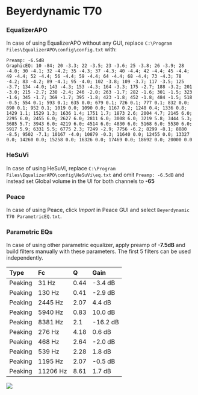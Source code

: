 # Beyerdynamic T70

### EqualizerAPO
In case of using EqualizerAPO without any GUI, replace `C:\Program Files\EqualizerAPO\config\config.txt`
with:
```
Preamp: -6.5dB
GraphicEQ: 10 -84; 20 -3.3; 22 -3.5; 23 -3.6; 25 -3.8; 26 -3.9; 28 -4.0; 30 -4.1; 32 -4.2; 35 -4.3; 37 -4.3; 40 -4.4; 42 -4.4; 45 -4.4; 49 -4.4; 52 -4.4; 56 -4.4; 59 -4.4; 64 -4.4; 68 -4.4; 73 -4.3; 78 -4.2; 83 -4.2; 89 -4.1; 95 -4.0; 102 -3.8; 109 -3.7; 117 -3.5; 125 -3.7; 134 -4.0; 143 -4.3; 153 -4.3; 164 -3.3; 175 -2.7; 188 -3.2; 201 -3.0; 215 -2.7; 230 -2.4; 246 -2.0; 263 -1.7; 282 -1.6; 301 -1.5; 323 -1.6; 345 -1.7; 369 -1.7; 395 -1.8; 423 -1.8; 452 -1.8; 484 -1.5; 518 -0.5; 554 0.1; 593 0.1; 635 0.0; 679 0.1; 726 0.1; 777 0.1; 832 0.0; 890 0.1; 952 0.1; 1019 0.0; 1090 0.0; 1167 0.2; 1248 0.4; 1336 0.8; 1429 1.1; 1529 1.3; 1636 1.4; 1751 1.7; 1873 2.6; 2004 4.7; 2145 6.0; 2295 6.0; 2455 6.0; 2627 6.0; 2811 6.0; 3008 6.0; 3219 5.8; 3444 5.3; 3685 5.7; 3943 6.0; 4219 6.0; 4514 6.0; 4830 6.0; 5168 6.0; 5530 6.0; 5917 5.9; 6331 5.5; 6775 2.3; 7249 -2.9; 7756 -6.2; 8299 -8.1; 8880 -8.5; 9502 -7.1; 10167 -4.0; 10879 -0.3; 11640 0.0; 12455 0.0; 13327 0.0; 14260 0.0; 15258 0.0; 16326 0.0; 17469 0.0; 18692 0.0; 20000 0.0
```

### HeSuVi
In case of using HeSuVi, replace `C:\Program Files\EqualizerAPO\config\HeSuVi\eq.txt` and omit `Preamp:
-6.5dB` and instead set Global volume in the UI for both channels to **-65**

### Peace
In case of using Peace, click *Import* in Peace GUI and select `Beyerdynamic T70 ParametricEQ.txt`.

### Parametric EQs
In case of using other parametric equalizer, apply preamp of **-7.5dB** and build filters manually with
these parameters. The first 5 filters can be used independently.

| Type    | Fc       |    Q | Gain     |
|:--------|:---------|:-----|:---------|
| Peaking | 31 Hz    | 0.44 | -3.4 dB  |
| Peaking | 130 Hz   | 0.41 | -2.9 dB  |
| Peaking | 2445 Hz  | 2.07 | 4.4 dB   |
| Peaking | 5940 Hz  | 0.83 | 10.0 dB  |
| Peaking | 8381 Hz  | 2.1  | -16.2 dB |
| Peaking | 276 Hz   | 4.18 | 0.6 dB   |
| Peaking | 468 Hz   | 2.64 | -2.0 dB  |
| Peaking | 539 Hz   | 2.28 | 1.8 dB   |
| Peaking | 1195 Hz  | 2.07 | -0.5 dB  |
| Peaking | 11206 Hz | 8.61 | 1.7 dB   |

![](https://raw.githubusercontent.com/jaakkopasanen/AutoEq/master/results/headphonecom/headphonecom/Beyerdynamic%20T70/Beyerdynamic%20T70.png)